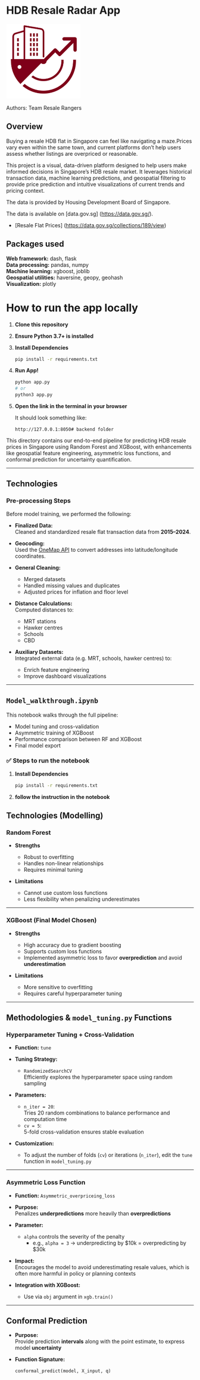 # HDB Resale Radar App
<img src="assets/applogo.png" alt="App Logo" width="200" height="200"/>

Authors: Team Resale Rangers

## Overview
Buying a resale HDB flat in Singapore can feel like navigating a maze.Prices vary even within the same town, and current platforms don’t help users assess whether listings are overpriced or reasonable.

This project is a visual, data-driven platform designed to help users make informed decisions in Singapore’s HDB resale market.
It leverages historical transaction data, machine learning predictions, and geospatial filtering to provide price prediction and intuitive visualizations of current trends and pricing context.

The data is provided by Housing Development Board of Singapore. 

The data is available on [data.gov.sg] (https://data.gov.sg/).
- [Resale Flat Prices] (https://data.gov.sg/collections/189/view)

## Packages used
**Web framework:** dash, flask  
**Data processing:** pandas, numpy  
**Machine learning:** xgboost, joblib  
**Geospatial utilities:** haversine, geopy, geohash  
**Visualization:** plotly


# How to run the app locally
1. **Clone this repository**
2. **Ensure Python 3.7+ is installed**
3. **Install Dependencies**
   ```bash
   pip install -r requirements.txt
4. **Run App!**

   ```bash
   python app.py
   # or
   python3 app.py
5. **Open the link in the terminal in your browser**

   It should look something like:

   ```text
   http://127.0.0.1:8050# backend folder 

This directory contains our end-to-end pipeline for predicting HDB resale prices in Singapore using Random Forest and XGBoost, with enhancements like geospatial feature engineering, asymmetric loss functions, and conformal prediction for uncertainty quantification.

---

##  Technologies

###  Pre-processing Steps

Before model training, we performed the following:

- **Finalized Data:**  
  Cleaned and standardized resale flat transaction data from **2015–2024**.

- **Geocoding:**  
  Used the [OneMap API](https://www.onemap.gov.sg/) to convert addresses into latitude/longitude coordinates.

- **General Cleaning:**  
  - Merged datasets  
  - Handled missing values and duplicates  
  - Adjusted prices for inflation and floor level

- **Distance Calculations:**  
  Computed distances to:
  - MRT stations  
  - Hawker centres  
  - Schools  
  - CBD

- **Auxiliary Datasets:**  
  Integrated external data (e.g. MRT, schools, hawker centres) to:
  - Enrich feature engineering  
  - Improve dashboard visualizations

---

##  `Model_walkthrough.ipynb`

This notebook walks through the full pipeline:

- Model tuning and cross-validation  
- Asymmetric training of XGBoost  
- Performance comparison between RF and XGBoost  
- Final model export

### ✅ Steps to run the notebook

1. **Install Dependencies**

   ```bash
   pip install -r requirements.txt
2. **follow the instruction in the notebook**

##  Technologies (Modelling)

###  Random Forest

- **Strengths**
  - Robust to overfitting  
  - Handles non-linear relationships  
  - Requires minimal tuning

- **Limitations**
  - Cannot use custom loss functions  
  - Less flexibility when penalizing underestimates

---

###  XGBoost (Final Model Chosen)

- **Strengths**
  - High accuracy due to gradient boosting  
  - Supports custom loss functions  
  - Implemented asymmetric loss to favor **overprediction** and avoid **underestimation**

- **Limitations**
  - More sensitive to overfitting  
  - Requires careful hyperparameter tuning

---

##  Methodologies & `model_tuning.py` Functions

###  Hyperparameter Tuning + Cross-Validation

- **Function:** `tune`

- **Tuning Strategy:**
  - `RandomizedSearchCV`  
    Efficiently explores the hyperparameter space using random sampling

- **Parameters:**
  - `n_iter = 20`:  
    Tries 20 random combinations to balance performance and computation time
  - `cv = 5`:  
    5-fold cross-validation ensures stable evaluation

- **Customization:**
  - To adjust the number of folds (`cv`) or iterations (`n_iter`), edit the `tune` function in `model_tuning.py`

---

###  Asymmetric Loss Function

- **Function:** `Asymmetric_overpriceing_loss`

- **Purpose:**  
  Penalizes **underpredictions** more heavily than **overpredictions**

- **Parameter:**
  - `alpha` controls the severity of the penalty  
    - e.g., `alpha = 3` → underpredicting by $10k = overpredicting by $30k

- **Impact:**  
  Encourages the model to avoid underestimating resale values, which is often more harmful in policy or planning contexts

- **Integration with XGBoost:**
  - Use via `obj` argument in `xgb.train()`

---

##  Conformal Prediction

- **Purpose:**  
  Provide prediction **intervals** along with the point estimate, to express model **uncertainty**

- **Function Signature:**
  ```python
  conformal_predict(model, X_input, q)
